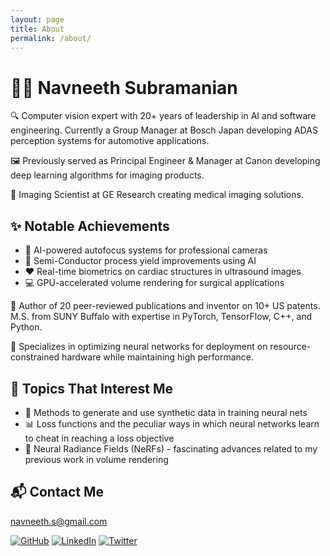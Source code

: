 ```yaml
---
layout: page
title: About
permalink: /about/
---
```

# 👨‍💻 Navneeth Subramanian

🔍 Computer vision expert with 20+ years of leadership in AI and software engineering. Currently a Group Manager at Bosch Japan developing ADAS perception systems for automotive applications.

🖼️ Previously served as Principal Engineer & Manager at Canon developing deep learning algorithms for imaging products.

🏥 Imaging Scientist at GE Research creating medical imaging solutions.

## ✨ Notable Achievements

* 📸 AI-powered autofocus systems for professional cameras
* 🔧 Semi-Conductor process yield improvements using AI 
* ❤️ Real-time biometrics on cardiac structures in ultrasound images
* 💻 GPU-accelerated volume rendering for surgical applications

📝 Author of 20 peer-reviewed publications and inventor on 10+ US patents. M.S. from SUNY Buffalo with expertise in PyTorch, TensorFlow, C++, and Python.

🚀 Specializes in optimizing neural networks for deployment on resource-constrained hardware while maintaining high performance.

## 🧠 Topics That Interest Me

* 🔄 Methods to generate and use synthetic data in training neural nets
* 📊 Loss functions and the peculiar ways in which neural networks learn to cheat in reaching a loss objective
* 🌟 Neural Radiance Fields (NeRFs) - fascinating advances related to my previous work in volume rendering

## 📬 Contact Me

[navneeth.s@gmail.com](mailto:navneeth.s@gmail.com)

[![GitHub](https://img.shields.io/badge/GitHub-navneeth-181717?style=flat&logo=github)](https://github.com/navneeth)
[![LinkedIn](https://img.shields.io/badge/LinkedIn-Navneeth_Subramanian-0077B5?style=flat&logo=linkedin)](https://www.linkedin.com/in/navneeth-subramanian-50b72a6/)
[![Twitter](https://img.shields.io/badge/Twitter-navOnTttr-1DA1F2?style=flat&logo=twitter)](https://twitter.com/navOnTttr)
